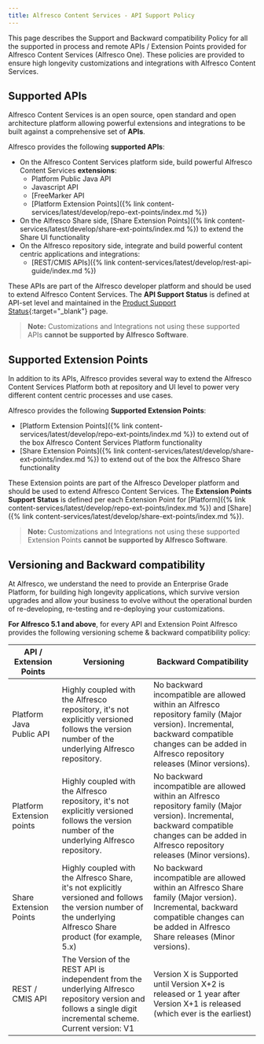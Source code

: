 ```yaml
---
title: Alfresco Content Services - API Support Policy
---
```


This page describes the Support and Backward compatibility Policy for all the supported in process and remote APIs / Extension Points provided for Alfresco Content Services (Alfresco One). These policies are provided to ensure high longevity customizations and integrations with Alfresco Content Services.

## Supported APIs

Alfresco Content Services is an open source, open standard and open architecture platform allowing powerful extensions and integrations to be built against a comprehensive set of **APIs**.

Alfresco provides the following **supported APIs**:

* On the Alfresco Content Services platform side, build powerful Alfresco Content Services **extensions**:
  * Platform Public Java API
  * Javascript API
  * [FreeMarker API
  * [Platform Extension Points]({% link content-services/latest/develop/repo-ext-points/index.md %})
* On the Alfresco Share side, [Share Extension Points]({% link content-services/latest/develop/share-ext-points/index.md %}) to extend the Share UI functionality
* On the Alfresco repository side, integrate and build powerful content centric applications and integrations:
  * [REST/CMIS APIs]({% link content-services/latest/develop/rest-api-guide/index.md %})

These APIs are part of the Alfresco developer platform and should be used to extend Alfresco Content Services. The **API Support Status** is defined at API-set level and maintained in the [Product Support Status](https://www.alfresco.com/services/subscription/technical-support/product-support-status){:target="_blank"} page.

> **Note:** Customizations and Integrations not using these supported APIs **cannot be supported by Alfresco Software**.

## Supported Extension Points

In addition to its APIs, Alfresco provides several way to extend the Alfresco Content Services Platform both at repository and UI level to power very different content centric processes and use cases.

Alfresco provides the following **Supported Extension Points**:

* [Platform Extension Points]({% link content-services/latest/develop/repo-ext-points/index.md %}) to extend out of the box Alfresco Content Services Platform functionality
* [Share Extension Points]({% link content-services/latest/develop/share-ext-points/index.md %}) to extend out of the box the Alfresco Share functionality

These Extension points are part of the Alfresco Developer platform and should be used to extend Alfresco Content Services. The **Extension Points Support Status** is defined per each Extension Point for [Platform]({% link content-services/latest/develop/repo-ext-points/index.md %}) and [Share]({% link content-services/latest/develop/share-ext-points/index.md %}).

> **Note:** Customizations and Integrations not using these supported Extension Points **cannot be supported by Alfresco Software**.

## Versioning and Backward compatibility

At Alfresco, we understand the need to provide an Enterprise Grade Platform, for building high longevity applications, which survive version upgrades and allow your business to evolve without the operational burden of re-developing, re-testing and re-deploying your customizations.

**For Alfresco 5.1 and above**, for every API and Extension Point Alfresco provides the following versioning scheme & backward compatibility policy:

|API / Extension Points|Versioning|Backward Compatibility|
|----------------------|----------|----------------------|
|Platform Java Public API|Highly coupled with the Alfresco repository, it's not explicitly versioned follows the version number of the underlying Alfresco repository.|No backward incompatible are allowed within an Alfresco repository family (Major version). Incremental, backward compatible changes can be added in Alfresco repository releases (Minor versions).|
|Platform Extension points|Highly coupled with the Alfresco repository, it's not explicitly versioned follows the version number of the underlying Alfresco repository.|No backward incompatible are allowed within an Alfresco repository family (Major version). Incremental, backward compatible changes can be added in Alfresco repository releases (Minor versions).|
|Share Extension Points|Highly coupled with the Alfresco Share, it's not explicitly versioned and follows the version number of the underlying Alfresco Share product (for example, 5.x)|No backward incompatible are allowed within an Alfresco Share family (Major version). Incremental, backward compatible changes can be added in Alfresco Share releases (Minor versions).|
|REST / CMIS API|The Version of the REST API is independent from the underlying Alfresco repository version and follows a single digit incremental scheme. Current version: V1|Version X is Supported until Version X+2 is released or 1 year after Version X+1 is released (which ever is the earliest)|
